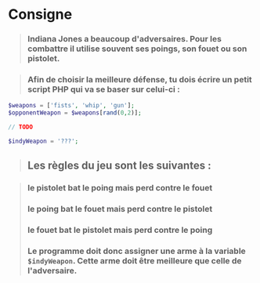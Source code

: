 # Consigne

>### Indiana Jones a beaucoup d'adversaires. Pour les combattre il utilise souvent ses poings, son fouet ou son pistolet.

>### Afin de choisir la meilleure défense, tu dois écrire un petit script PHP qui va se baser sur celui-ci :

```php
$weapons = ['fists', 'whip', 'gun'];
$opponentWeapon = $weapons[rand(0,2)];

// TODO

$indyWeapon = '???';

```
>## Les règles du jeu sont les suivantes :

>### le pistolet bat le poing mais perd contre le fouet
>### le poing bat le fouet mais perd contre le pistolet
>### le fouet bat le pistolet mais perd contre le poing
>### Le programme doit donc assigner une arme à la variable `$indyWeapon`. Cette arme doit être meilleure que celle de l'adversaire.